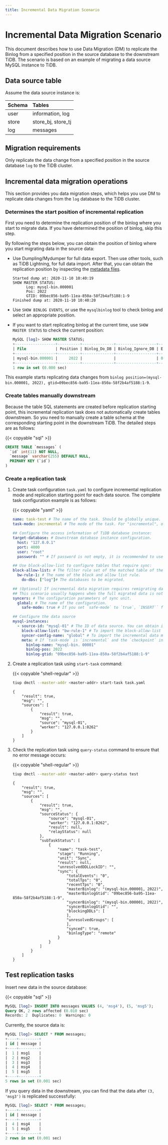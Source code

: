 ```yaml
---
title: Incremental Data Migration Scenario
---
```


# Incremental Data Migration Scenario

This document describes how to use Data Migration (DM) to replicate the Binlog from a specified position in the source database to the downstream TiDB. The scenario is based on an example of migrating a data source MySQL instance to TiDB.

## Data source table

Assume the data source instance is:

| Schema | Tables |
|:------|:------|
| user  | information, log |
| store | store_bj, store_tj |
| log   | messages |

## Migration requirements

Only replicate the data change from a specified position in the source database `log` to the TiDB cluster.

## Incremental data migration operations

This section provides you data migration steps, which helps you use DM to replicate data changes from the `log` database to the TiDB cluster.

### Determines the start position of incremental replication

First you need to determine the replication position of the binlog where you start to migrate data. If you have determined the position of binlog, skip this step.

By following the steps below, you can obtain the position of binlog where you start migrating data in the source data:

- Use Dumpling/Mydumper for full data export. Then use other tools, such as TiDB Lightning, for full data import. After that, you can obtain the replication position by inspecting the [metadata files](https://docs.pingcap.com/zh/tidb/stable/dumpling-overview#%E8%BE%93%E5%87%BA%E6%96%87%E4%BB%B6%E6%A0%BC%E5%BC%8F).

  ```file
  Started dump at: 2020-11-10 10:40:19
  SHOW MASTER STATUS:
        Log: mysql-bin.000001
        Pos: 2022
        GTID: 09bec856-ba95-11ea-850a-58f2b4af5188:1-9 
  Finished dump at: 2020-11-10 10:40:20
  ```

- Use `SHOW BINLOG EVENTS`, or use the `mysqlbinlog` tool to check binlog and select an appropriate position.
- If you want to start replicating binlog at the current time, use `SHOW MASTER STATUS` to check the current position:

  ```sql
  MySQL [log]> SHOW MASTER STATUS;
  +------------------+----------+--------------+------------------+------------------------------------------+
  | File             | Position | Binlog_Do_DB | Binlog_Ignore_DB | Executed_Gtid_Set                        |
  +------------------+----------+--------------+------------------+------------------------------------------+
  | mysql-bin.000001 |     2022 |              |                  | 09bec856-ba95-11ea-850a-58f2b4af5188:1-9 |
  +------------------+----------+--------------+------------------+------------------------------------------+
  1 row in set (0.000 sec)
  ```

This example starts replicating data changes from `binlog position=(mysql-bin.000001, 2022), gtid=09bec856-ba95-11ea-850a-58f2b4af5188:1-9`.

### Create tables manually downstream

Because the table SQL statements are created before replication starting point, this incremental replication task does not automatically create tables downstream. So you need to manually create a table schema at the corresponding starting point in the downstream TiDB. The detailed steps are as follows:

{{< copyable "sql" >}}

```sql
CREATE TABLE `messages` (
  `id` int(11) NOT NULL,
  `message` varchar(255) DEFAULT NULL,
  PRIMARY KEY (`id`)
)
```

### Create a replication task

1. Create task configuration `task.yaml` to configure incremental replication mode and replication starting point for each data source. The complete task configuration example is as follows:

   {{< copyable "yaml" >}}

   ```yaml
   name: task-test # The name of the task. Should be globally unique.
   task-mode: incremental # The mode of the task. For "incremental", only incremental data is migrated.

   ## Configure the access information of TiDB database instance:
   target-database: # Downstream database instance configuration.
     host: "127.0.0.1"
     port: 4000
     user: "root"
     password: "" # If password is not empty, it is recommended to use dmctl encrypted password.

   ## Use block-allow-list to configure tables that require sync:
   block-allow-list: # The filter rule set of the matched table of the data source database instance. Use black-white-list if the DM version is earlier than v2.0.0-beta.2.
     bw-rule-1: # The name of the block and allow list rule.
       do-dbs: ["log"]# The databases to be migrated.

   ## (Optional) If incremental data migration requires remigrating data that has already been migrated during full data migration process, you need to enable safe mode to avoid incremental migration errors.
   ## This scenario usually happens when the full migrated data is not a consistent snapshot of the data source. You need to start migrate incremental data at a position before the full data migration starting point.
   syncers: # The configuration parameters of sync unit.
     global: # The name of the configuration.
       safe-mode: true # If you set `safe-mode` to `true`, `INSERT`` from data sources is rewritten to `REPLACE` and `UPDATE` is rewritten to `DELETE` and `REPLACE`. This is to ensure that when primary keys or the unique keys exist in table structure, you can re-import DML when migrating data. TiDB DM automatically enables the safe mode within 1 minute immediately after the incremental replication task is started or resumed.

   ## Configure the data source
   mysql-instances:
     - source-id: "mysql-01" # The ID of data source. You can obtain it from the configuration of the data source.
       block-allow-list: "bw-rule-1" # To import the block-allow-list configuration above.
       syncer-config-name: "global" # To import the incremental data migration configuration of syncers.
       meta: # If `task-mode` is `incremental` and the `checkpoint` in downstream database does not exist, `meta` is the starting point of binlog; If `checkpoint` exists, base it on `checkpoint`.
         binlog-name: "mysql-bin. 00001"
         binlog-pos: 2022
         binlog-gtid: "09bec856-ba95-11ea-850a-58f2b4af5188:1-9"
   ```

2. Create a replication task using `start-task` command:

   {{< copyable "shell-regular" >}}

   ```bash
   tiup dmctl --master-addr <master-addr> start-task task.yaml
   ```

   ```
   {
       "result": true,
       "msg": "",
       "sources": [
           {
               "result": true,
               "msg": "",
               "source": "mysql-01",
               "worker": "127.0.0.1:8262"
           }
       ]
   }
   ```

3. Check the replication task using `query-status` command to ensure that no error message occurs:

   {{< copyable "shell-regular" >}}

   ```bash
   tiup dmctl --master-addr <master-addr> query-status test
   ```

   ```
   {
       "result": true,
       "msg": "",
       "sources": [
           {
               "result": true,
               "msg": "",
               "sourceStatus": {
                   "source": "mysql-01",
                   "worker": "127.0.0.1:8262",
                   "result": null,
                   "relayStatus": null
               },
               "subTaskStatus": [
                   {
                       "name": "task-test",
                       "stage": "Running",
                       "unit": "Sync",
                       "result": null,
                       "unresolvedDDLLockID": "",
                       "sync": {
                           "totalEvents": "0",
                           "totalTps": "0",
                           "recentTps": "0",
                           "masterBinlog": "(mysql-bin.000001, 2022)",
                           "masterBinlogGtid": "09bec856-ba95-11ea-850a-58f2b4af5188:1-9",
                           "syncerBinlog": "(mysql-bin.000001, 2022)",
                           "syncerBinlogGtid": "",
                           "blockingDDLs": [
                           ],
                           "unresolvedGroups": [
                           ],
                           "synced": true,
                           "binlogType": "remote"
                       }
                   }
               ]
           }
       ]
   }
   ```

## Test replication tasks

Insert new data in the source database:

{{< copyable "sql" >}}

```sql
MySQL [log]> INSERT INTO messages VALUES (4, 'msg4'), (5, 'msg5');
Query OK, 2 rows affected (0.010 sec)
Records: 2  Duplicates: 0  Warnings: 0
```

Currently, the source data is:

```sql
MySQL [log]> SELECT * FROM messages;
+----+---------+
| id | message |
+----+---------+
|  1 | msg1    |
|  2 | msg2    |
|  3 | msg3    |
|  4 | msg4    |
|  5 | msg5    |
+----+---------+
5 rows in set (0.001 sec)
```

If you query data in the downstream, you can find that the data after `(3, 'msg3')` is replicated successfully:

```sql
MySQL [log]> SELECT * FROM messages;
+----+---------+
| id | message |
+----+---------+
|  4 | msg4    |
|  5 | msg5    |
+----+---------+
2 rows in set (0.001 sec)
```
